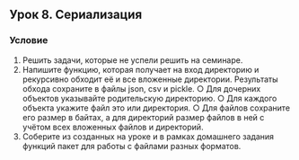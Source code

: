 ## Урок 8. Сериализация
### Условие
1. Решить задачи, которые не успели решить на семинаре.
2. Напишите функцию, которая получает на вход директорию и рекурсивно обходит её и все вложенные директории. Результаты обхода сохраните в файлы json, csv и pickle.
○ Для дочерних объектов указывайте родительскую директорию.
○ Для каждого объекта укажите файл это или директория.
○ Для файлов сохраните его размер в байтах, а для директорий размер файлов в ней с учётом всех вложенных файлов и директорий.
3. Соберите из созданных на уроке и в рамках домашнего задания функций пакет для работы с файлами разных форматов.
